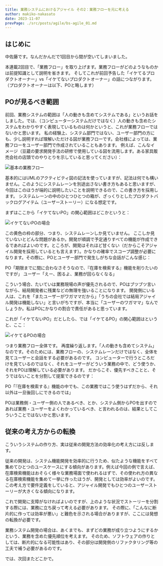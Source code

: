 ```yaml
---
title: 業務システムにおけるアジャイル その2：業務フローを元に考える
author: makiko-nakasato
date: 2023-11-07
prevPage: ./src/posts/agile/bs-agile_01.md
---
```


## はじめに
中佐藤です。なんだかんだで1回目から間が空いてしまいました。

本連載2回目で、「業務フロー」を取り上げます。業務フローがどのようなものかは前提知識として説明を省きます。
そしてこれが前回予告した「イケてるプロダクトオーナー」vs「イケてないプロダクトオーナー」の話につながります。
（プロダクトオーナーは以下、POと略します）

## POが見るべき範囲
前回、業務システムの範囲は「人の動きも含めてシステムである」というお話をしました。では、（コンピューターシステムだけではなく）人の動きも含めたシステムをわかりやすく表現しているものは何かというと、これが業務フローではないかと思います。
私の経験上、システム部門ではない、ユーザー部門の方にも、少し説明すれば理解いただける図が業務フローです。会社様によっては、業務フローをユーザー部門で作成されていることもあります。
例えば、こんなイメージ（豆蔵の要求開発手法の研修で使用している図を流用します。ある家具販売会社の店頭でのやりとりを示していると思ってください）：

![基本の業務フロー](/img/agile/bs-agile_02-1.png)

基本的にはUMLのアクティビティ図の記法を使っていますが、記法は何でも構いません。このようにシステムレーンを別途出さない書き方もあると思いますが、今回はこのほうが端的に説明したいことを説明できるので、この書き方を採用します。
システムレーンの中のひとつひとつの箱が、ざっくりとしたプロダクトバックログアイテム（ユーザーストーリー）になる想定です。

まずはここから「イケてないPO」の関心範囲はどこかというと：

![イケてないPOの場合](/img/agile/bs-agile_02-2.png)

この黄色の枠の部分、つまり、システムレーンしか見ていません。
ここしか見ていないとどんな問題があるか。開発が順調で予定通りすべての機能が作成できるであればよいのです。ところが、開発はそれほど甘くない（だからこそアジャイル開発を採用しているとも言えます）。かなりの確率でスコープ調整が必要になります。その際に、POとユーザー部門で発生しがちな会話がこんな感じ：

PO「期限までに間に合わなさそうなので、『在庫を検索する』機能を削りたいのですが」
ユーザー「えー、困るよ、業務が回らなくなる」

こういう場合、たいていは業務現場の声が優先されるので、POはブツブツ言いながら、結局開発者に残業などの無理を強いることになります。
開発側にいる人は、これを「またユーザーがワガママだから」「うちの会社では結局アジャイル開発は機能しない」と言いがちですが、本当に「ユーザーのワガママ」なんでしょうか。私はPOにかなりの割合で責任があると思っています。

これが「イケてないPO」だとしたら、では「イケてるPO」の関心範囲はというと、ここ：

![イケてるPOの場合](/img/agile/bs-agile_02-3.png)

つまり業務フロー全体です。
再度繰り返します。「人の動きも含めてシステム」なのです。そのためには、業務フローの、システムレーンだけではなく、全体を見てユーザーと会話をする必要があるのです。
コンピューターで行うところだけを見ているのではなく、それをユーザーがどういう業務の中で、どう使うか、それをPOは理解している必要があります。
だからこそ、優先すべきことと、そうではないことを分割して提案できるのです：

PO「『在庫を検索する』機能の中でも、この業務ではこう使うはずだから、それ以外は一旦後回しにできるのでは」

POは業務側・ユーザー側の人であるべき、とか、システム側からPOを出すのであれば業務・ユーザーをよくわかっているべき、と言われるのは、結果としてこういうことではないかと思います。

## 従来の考え方からの転換
こういうシステムの作り方、実は従来の開発方法の効率化の考え方には反します。

従来の開発は、システム機能開発を効率的に行うため、似たような機能をすべて集めてひとつのユースケースにする傾向があります。例えば今回の例で言えば、在庫検索機能はおそらく様々な業務場面で使われるはずで、その使われ方の異なる在庫検索機能を集めて一挙に作ったほうが、開発としては効率がよいのです。
この考え方で要件定義をしていると、アジャイル開発でもひとつのユーザーストーリーが大きくなる傾向になります。

これで開発に支障がなければよいのですが、上のような状況でストーリーを分割する際には、業務に立ち戻って考える必要があります。
その際に、「こんなに断片的に作っては効率が悪い」と難色を示される場合がありますが、ここには発想の転換が必要です。

業務システム開発の場合は、あくまでも、まずどの業務が成り立つようにするかという、業務を含めた優先順位を考えます。
そのため、ソフトウェアの作りとしては、断片的になる可能性はあり、その部分は開発側のリファクタリング等の工夫で補う必要があるのです。

では、次回またどこかで。
